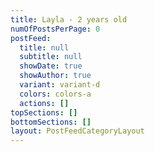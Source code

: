 ```yaml
---
title: Layla - 2 years old
numOfPostsPerPage: 0
postFeed:
  title: null
  subtitle: null
  showDate: true
  showAuthor: true
  variant: variant-d
  colors: colors-a
  actions: []
topSections: []
bottomSections: []
layout: PostFeedCategoryLayout
---
```

